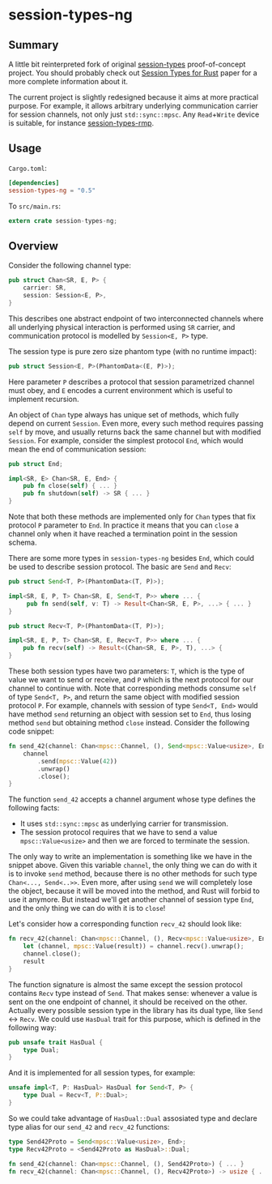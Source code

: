 # session-types-ng #

## Summary ##

A little bit reinterpreted fork of original [session-types](https://github.com/Munksgaard/session-types) proof-of-concept project. You should probably check out [Session Types for Rust](http://munksgaard.me/laumann-munksgaard-larsen.pdf) paper for a more complete information about it.

The current project is slightly redesigned because it aims at more practical purpose. For example, it allows arbitrary underlying communication carrier for session channels, not only just `std::sync::mpsc`. Any `Read`+`Write` device is suitable, for instance [session-types-rmp](https://github.com/swizard0/session-types-rmp).

## Usage ##

`Cargo.toml`:

```toml
[dependencies]
session-types-ng = "0.5"
```

To `src/main.rs`:

```rust
extern crate session-types-ng;
```

## Overview ##

Consider the following channel type:

```rust
pub struct Chan<SR, E, P> {
    carrier: SR,
    session: Session<E, P>,
}
```

This describes one abstract endpoint of two interconnected channels where all underlying physical interaction is performed using `SR` carrier, and communication protocol is modelled by `Session<E, P>` type.

The session type is pure zero size phantom type (with no runtime impact):

```rust
pub struct Session<E, P>(PhantomData<(E, P)>);
```

Here parameter `P` describes a protocol that session parametrized channel must obey, and `E` encodes a current environment which is useful to implement recursion.

An object of `Chan` type always has unique set of methods, which fully depend on current `Session`. Even more, every such method requires passing `self` by move, and usually returns back the same channel but with modified `Session`. For example, consider the simplest protocol `End`, which would mean the end of communication session:

```rust
pub struct End;

impl<SR, E> Chan<SR, E, End> {
    pub fn close(self) { ... }
    pub fn shutdown(self) -> SR { ... }
}
```

Note that both these methods are implemented only for `Chan` types that fix protocol `P` parameter to `End`. In practice it means that you can `close` a channel only when it have reached a termination point in the session schema.

There are some more types in `session-types-ng` besides `End`, which could be used to describe session protocol. The basic are `Send` and `Recv`:

```rust
pub struct Send<T, P>(PhantomData<(T, P)>);

impl<SR, E, P, T> Chan<SR, E, Send<T, P>> where ... {
     pub fn send(self, v: T) -> Result<Chan<SR, E, P>, ...> { ... }
}

pub struct Recv<T, P>(PhantomData<(T, P)>);

impl<SR, E, P, T> Chan<SR, E, Recv<T, P>> where ... {
    pub fn recv(self) -> Result<(Chan<SR, E, P>, T), ...> {
}
```

These both session types have two parameters: `T`, which is the type of value we want to send or receive, and `P` which is the next protocol for our channel to continue with. Note that corresponding methods consume `self` of type `Send<T, P>`, and return the same object with modified session protocol `P`. For example, channels with session of type `Send<T, End>` would have method `send` returning an object with session set to `End`, thus losing method `send` but obtaining method `close` instead. Consider the following code snippet:

```rust
fn send_42(channel: Chan<mpsc::Channel, (), Send<mpsc::Value<usize>, End>>) {
    channel
        .send(mpsc::Value(42))
        .unwrap()
        .close();
}
```

The function `send_42` accepts a channel argument whose type defines the following facts:

* It uses `std::sync::mpsc` as underlying carrier for transmission.
* The session protocol requires that we have to send a value `mpsc::Value<usize>` and then we are forced to terminate the session.

The only way to write an implementation is something like we have in the snippet above. Given this variable `channel`, the only thing we can do with it is to invoke `send` method, because there is no other methods for such type `Chan<..., Send<..>>`. Even more, after using `send` we will completely lose the object, because it will be moved into the method, and Rust will forbid to use it anymore. But instead we'll get another channel of session type `End`, and the only thing we can do with it is to `close`!

Let's consider how a corresponding function `recv_42` should look like:

```rust
fn recv_42(channel: Chan<mpsc::Channel, (), Recv<mpsc::Value<usize>, End>>) -> usize {
    let (channel, mpsc::Value(result)) = channel.recv().unwrap();
    channel.close();
    result
}
```

The function signature is almost the same except the session protocol contains `Recv` type instead of `Send`. That makes sense: whenever a value is sent on the one endpoint of channel, it should be received on the other. Actually every possible session type in the library has its dual type, like `Send` <-> `Recv`. We could use `HasDual` trait for this purpose, which is defined in the following way:

```rust
pub unsafe trait HasDual {
    type Dual;
}
```

And it is implemented for all session types, for example:

```rust
unsafe impl<T, P: HasDual> HasDual for Send<T, P> {
    type Dual = Recv<T, P::Dual>;
}
```

So we could take advantage of `HasDual::Dual` assosiated type and declare type alias for our `send_42` and `recv_42` functions:

```rust
type Send42Proto = Send<mpsc::Value<usize>, End>;
type Recv42Proto = <Send42Proto as HasDual>::Dual;

fn send_42(channel: Chan<mpsc::Channel, (), Send42Proto>) { ... }
fn recv_42(channel: Chan<mpsc::Channel, (), Recv42Proto>) -> usize { ... }
```

